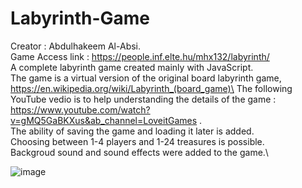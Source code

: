 # Labyrinth-Game
Creator : Abdulhakeem Al-Absi.\
Game Access link : https://people.inf.elte.hu/mhx132/labyrinth/ \
A complete labyrinth game created mainly with JavaScript.\
The game is a virtual version of the original board labyrinth game,  https://en.wikipedia.org/wiki/Labyrinth_(board_game)\
The following YouTube vedio is to help understanding the details of the game : https://www.youtube.com/watch?v=gMQ5GaBKXus&ab_channel=LoveitGames .\
The ability of saving the game and loading it later is added.\
Choosing between 1-4 players and 1-24 treasures is possible.\
Backgroud sound and sound effects were added to the game.\


![image](https://user-images.githubusercontent.com/80693393/148645765-663c79e8-936a-4c96-84cf-b5d380b68340.png)


